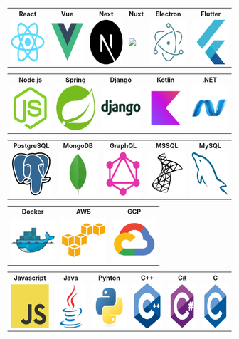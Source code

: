 <table>
		<tr>
			<th>React</th>
			<th>Vue</th>
			<th>Next</th>
			<th>Nuxt</th>
			<th>Electron</th>
			<th>Flutter</th>
		</tr>
		<tr>
			<td><img src="https://github.com/devicons/devicon/blob/master/icons/react/react-original.svg" height="100"/></td>
			<td><img src="https://github.com/devicons/devicon/blob/master/icons/vuejs/vuejs-original.svg" height="100"/></td>
			<td><img src="https://github.com/devicons/devicon/blob/master/icons/nextjs/nextjs-original.svg" height="100"/></td>
			<td><img src="https://d33wubrfki0l68.cloudfront.net/6ff34ec8760318b99888ee4b75d1e265170a84b9/6479c/logos/nuxt.svg" height="100"/></td>
			<td><img src="https://github.com/devicons/devicon/blob/master/icons/electron/electron-original.svg" height="100"/></td>
			<td><img src="https://github.com/devicons/devicon/blob/master/icons/flutter/flutter-original.svg" height="100"/></td>
	</tr>
</table>

<table>
		<tr>
			<th>Node.js</th>
			<th>Spring</th>
			<th>Django</th>
			<th>Kotlin</th>
			<th>.NET</th>
		</tr>
		<tr>
			<td><img src="https://github.com/devicons/devicon/blob/master/icons/nodejs/nodejs-original.svg" height="100"/></td>
			<td><img src="https://github.com/devicons/devicon/blob/master/icons/spring/spring-original.svg" height="100"/></td>
			<td><img src="https://github.com/devicons/devicon/blob/master/icons/django/django-plain-wordmark.svg" height="100"/></td>
			<td><img src="https://github.com/devicons/devicon/blob/master/icons/kotlin/kotlin-original.svg" height="100"/></td>
			<td><img src="https://github.com/devicons/devicon/blob/master/icons/dot-net/dot-net-original.svg" height="100"/></td>
	</tr>
</table>

<table>
		<tr>
			<th>PostgreSQL</th>
			<th>MongoDB</th>
			<th>GraphQL</th>
			<th>MSSQL</th>
			<th>MySQL</th>
		</tr>
		<tr>
			<td><img src="https://github.com/devicons/devicon/blob/master/icons/postgresql/postgresql-original.svg" height="100"/></td>
			<td><img src="https://github.com/devicons/devicon/blob/master/icons/mongodb/mongodb-original.svg" height="100"/></td>
			<td><img src="https://github.com/devicons/devicon/blob/master/icons/graphql/graphql-plain.svg" height="100"/></td>
			<td><img src="https://github.com/devicons/devicon/blob/master/icons/microsoftsqlserver/microsoftsqlserver-plain.svg" height="100"/></td>
			<td><img src="https://github.com/devicons/devicon/blob/master/icons/mysql/mysql-original.svg" height="100"/></td>
	</tr>
</table>

<table>
		<tr>
			<th>Docker</th>
			<th>AWS</th>
			<th>GCP</th>
		</tr>
		<tr>
			<td><img src="https://github.com/devicons/devicon/blob/master/icons/docker/docker-original.svg" height="100"/></td>
			<td><img src="https://github.com/devicons/devicon/blob/master/icons/amazonwebservices/amazonwebservices-original.svg" height="100"/></td>
			<td><img src="https://github.com/devicons/devicon/blob/master/icons/googlecloud/googlecloud-original.svg" height="100"/></td>
	</tr>
</table>

<table>
		<tr>
			<th>Javascript</th>
			<th>Java</th>
			<th>Pyhton</th>
			<th>C++</th>
			<th>C#</th>
			<th>C</th>
		</tr>
		<tr>
			<td><img src="https://github.com/devicons/devicon/blob/master/icons/javascript/javascript-original.svg" height="100"/></td>
			<td><img src="https://github.com/devicons/devicon/blob/master/icons/java/java-original.svg" height="100"/></td>
			<td><img src="https://github.com/devicons/devicon/blob/master/icons/python/python-original.svg" height="100"/></td>
			<td><img src="https://github.com/devicons/devicon/blob/master/icons/cplusplus/cplusplus-original.svg" height="100"/></td>
			<td><img src="https://github.com/devicons/devicon/blob/master/icons/csharp/csharp-original.svg" height="100"/></td>
			<td><img src="https://github.com/devicons/devicon/blob/master/icons/c/c-original.svg" height="100"/></td>
	</tr>
</table>

